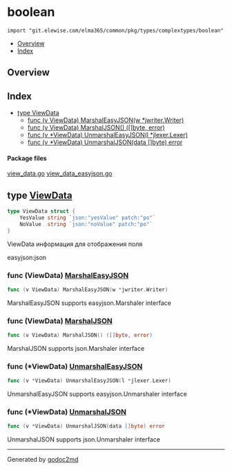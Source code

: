 # boolean
`import "git.elewise.com/elma365/common/pkg/types/complextypes/boolean"`

* [Overview](#pkg-overview)
* [Index](#pkg-index)

## <a name="pkg-overview">Overview</a>



## <a name="pkg-index">Index</a>
* [type ViewData](#ViewData)
  * [func (v ViewData) MarshalEasyJSON(w *jwriter.Writer)](#ViewData.MarshalEasyJSON)
  * [func (v ViewData) MarshalJSON() ([]byte, error)](#ViewData.MarshalJSON)
  * [func (v *ViewData) UnmarshalEasyJSON(l *jlexer.Lexer)](#ViewData.UnmarshalEasyJSON)
  * [func (v *ViewData) UnmarshalJSON(data []byte) error](#ViewData.UnmarshalJSON)


#### <a name="pkg-files">Package files</a>
[view_data.go](https://git.elewise.com/elma365/common/-/tree/develop/pkg/types/complextypes/boolean/view_data.go) [view_data_easyjson.go](https://git.elewise.com/elma365/common/-/tree/develop/pkg/types/complextypes/boolean/view_data_easyjson.go)






## <a name="ViewData">type</a> [ViewData](https://git.elewise.com/elma365/common/-/tree/develop/pkg/types/complextypes/boolean/view_data.go?s=170:285#L8)
``` go
type ViewData struct {
    YesValue string `json:"yesValue" patch:"po"`
    NoValue  string `json:"noValue" patch:"po"`
}

```
ViewData информация для отображения поля

easyjson:json










### <a name="ViewData.MarshalEasyJSON">func</a> (ViewData) [MarshalEasyJSON](https://git.elewise.com/elma365/common/-/tree/develop/pkg/types/complextypes/boolean/view_data_easyjson.go?s=1693:1745#L78)
``` go
func (v ViewData) MarshalEasyJSON(w *jwriter.Writer)
```
MarshalEasyJSON supports easyjson.Marshaler interface




### <a name="ViewData.MarshalJSON">func</a> (ViewData) [MarshalJSON](https://git.elewise.com/elma365/common/-/tree/develop/pkg/types/complextypes/boolean/view_data_easyjson.go?s=1437:1484#L71)
``` go
func (v ViewData) MarshalJSON() ([]byte, error)
```
MarshalJSON supports json.Marshaler interface




### <a name="ViewData.UnmarshalEasyJSON">func</a> (\*ViewData) [UnmarshalEasyJSON](https://git.elewise.com/elma365/common/-/tree/develop/pkg/types/complextypes/boolean/view_data_easyjson.go?s=2138:2191#L90)
``` go
func (v *ViewData) UnmarshalEasyJSON(l *jlexer.Lexer)
```
UnmarshalEasyJSON supports easyjson.Unmarshaler interface




### <a name="ViewData.UnmarshalJSON">func</a> (\*ViewData) [UnmarshalJSON](https://git.elewise.com/elma365/common/-/tree/develop/pkg/types/complextypes/boolean/view_data_easyjson.go?s=1887:1938#L83)
``` go
func (v *ViewData) UnmarshalJSON(data []byte) error
```
UnmarshalJSON supports json.Unmarshaler interface







- - -
Generated by [godoc2md](https://github.com/Exa-Networks/godoc2md)
